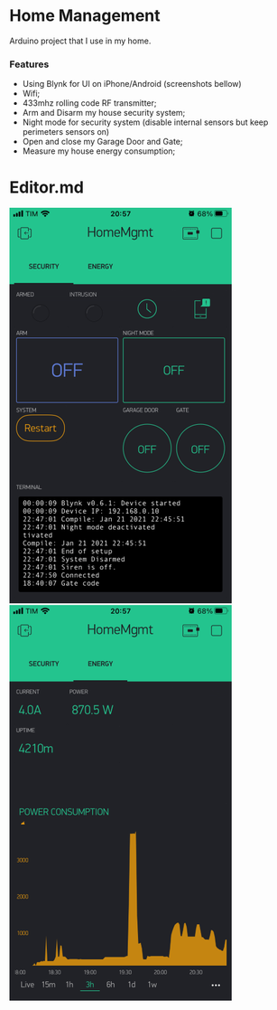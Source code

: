 # Home Management

Arduino project that I use in my home.

### Features

- Using Blynk for UI on iPhone/Android (screenshots bellow)
- Wifi;
- 433mhz rolling code RF transmitter;
- Arm and Disarm my house security system;
- Night mode for security system (disable internal sensors but keep perimeters sensors on)
- Open and close my Garage Door and Gate;
- Measure my house energy consumption;

# Editor.md

![](blynk_tab1.png)
![](blynk_tab2.png)
